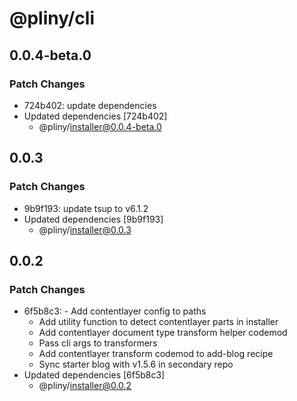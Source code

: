 # @pliny/cli

## 0.0.4-beta.0

### Patch Changes

- 724b402: update dependencies
- Updated dependencies [724b402]
  - @pliny/installer@0.0.4-beta.0

## 0.0.3

### Patch Changes

- 9b9f193: update tsup to v6.1.2
- Updated dependencies [9b9f193]
  - @pliny/installer@0.0.3

## 0.0.2

### Patch Changes

- 6f5b8c3: - Add contentlayer config to paths
  - Add utility function to detect contentlayer parts in installer
  - Add contentlayer document type transform helper codemod
  - Pass cli args to transformers
  - Add contentlayer transform codemod to add-blog recipe
  - Sync starter blog with v1.5.6 in secondary repo
- Updated dependencies [6f5b8c3]
  - @pliny/installer@0.0.2
